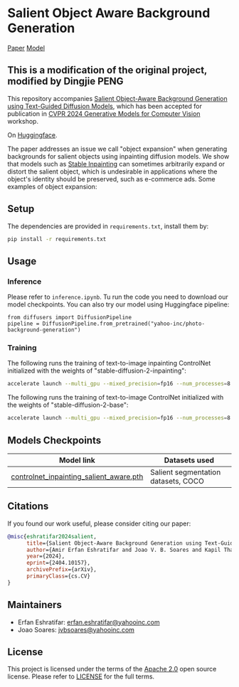 # Salient Object Aware Background Generation
[Paper](https://arxiv.org/pdf/2404.10157.pdf) 
[Model](https://huggingface.co/yahoo-inc/photo-background-generation)

## This is a modification of the original project, modified by Dingjie PENG
This repository accompanies [Salient Object-Aware Background Generation using Text-Guided Diffusion Models](https://arxiv.org/abs/2404.10157), which has been accepted for publication in [CVPR 2024 Generative Models for Computer Vision](https://generative-vision.github.io/workshop-CVPR-24/) workshop. 

On [Huggingface](https://huggingface.co/yahoo-inc/photo-background-generation).

The paper addresses an issue we call "object expansion" when generating backgrounds for salient objects using inpainting diffusion models. We show that models such as [Stable Inpainting](https://huggingface.co/stabilityai/stable-diffusion-2-inpainting) can sometimes arbitrarily expand or distort the salient object, which is undesirable in applications where the object's identity should be preserved, such as e-commerce ads. Some examples of object expansion:



## Setup

The dependencies are provided in `requirements.txt`, install them by:

```bash
pip install -r requirements.txt
```

## Usage
### Inference

Please refer to `inference.ipynb`. Tu run the code you need to download our model checkpoints. You can also try our model using Huggingface pipeline:

```
from diffusers import DiffusionPipeline
pipeline = DiffusionPipeline.from_pretrained("yahoo-inc/photo-background-generation")
```

### Training

The following runs the training of text-to-image inpainting ControlNet initialized with the weights of "stable-diffusion-2-inpainting":
```bash
accelerate launch --multi_gpu --mixed_precision=fp16 --num_processes=8 train_controlnet_inpaint.py --pretrained_model_name_or_path "stable-diffusion-2-inpainting" --proportion_empty_prompts 0.1
```

The following runs the training of text-to-image ControlNet initialized with the weights of "stable-diffusion-2-base":
```bash
accelerate launch --multi_gpu --mixed_precision=fp16 --num_processes=8 train_controlnet.py --pretrained_model_name_or_path "stable-diffusion-2-base" --proportion_empty_prompts 0.1
```

## Models Checkpoints

| Model link                                       | Datasets used                                                                                                                                                                                      |
|--------------------------------------------------|-----------------------------------------------------------------------------------------------------------------------------------------------------------------------------------------------------------|
| [controlnet_inpainting_salient_aware.pth](https://drive.google.com/file/d/1ad4CNJqFI_HnXFFRqcS4mOD0Le2Mvd3L/view?usp=sharing)     | Salient segmentation datasets, COCO |

## Citations

If you found our work useful, please consider citing our paper:

```bibtex
@misc{eshratifar2024salient,
      title={Salient Object-Aware Background Generation using Text-Guided Diffusion Models}, 
      author={Amir Erfan Eshratifar and Joao V. B. Soares and Kapil Thadani and Shaunak Mishra and Mikhail Kuznetsov and Yueh-Ning Ku and Paloma de Juan},
      year={2024},
      eprint={2404.10157},
      archivePrefix={arXiv},
      primaryClass={cs.CV}
}
```

## Maintainers

- Erfan Eshratifar: erfan.eshratifar@yahooinc.com
- Joao Soares: jvbsoares@yahooinc.com

## License

This project is licensed under the terms of the [Apache 2.0](LICENSE) open source license. Please refer to [LICENSE](LICENSE) for the full terms.
